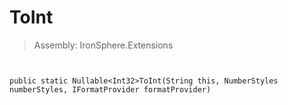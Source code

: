 ﻿

# ToInt

> Assembly: IronSphere.Extensions



```


public static Nullable<Int32>ToInt(String this, NumberStyles numberStyles, IFormatProvider formatProvider)
```